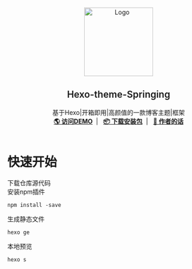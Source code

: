 <br />
<p align="center">
  <a href="https://blog.springing.top" target="blank">
    <img src="https://www.springing.top/img/dog-black.webp" alt="Logo" width="156" height="156">
  </a>
  <h2 align="center" style="font-weight: 600">Hexo-theme-Springing</h2>

  <p align="center">
    基于Hexo|开箱即用|高颜值的一款博客主题|框架
    <br />
    <a href="https://blog.springing.top" target="blank"><strong>🌎 访问DEMO</strong></a>&nbsp;&nbsp;|&nbsp;&nbsp;
    <a href="#" target="blank"><strong>📦️ 下载安装包</strong></a>&nbsp;&nbsp;|&nbsp;&nbsp;
    <a href="#" target="blank"><strong>💬 作者的话</strong></a>
    <br />
    <br />
  </p>
</p>

# 快速开始
下载仓库源代码<br>
安装npm插件
```
npm install -save
```
生成静态文件
```
hexo ge
```
本地预览
```
hexo s
```